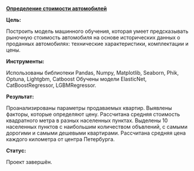 [**Определение стоимости автомобилей**](https://github.com/AnnaTrampa/Portfolio/blob/main/Auto_Prices_ML/Auto_Prices_ML.ipynb)

**Цель:**

Построить модель машинного обучения, которая умеет предсказывать рыночную стоимость автомобиля на основе исторических данных о проданных автомобилях: технические характеристики, комплектации и цены.

**Инструменты:**

Использованы библиотеки Pandas, Numpy, Matplotlib, Seaborn, Phik, Optuna,  Lightgbm, Catboost
Обучены модели ElasticNet, CatBoostRegressor, LGBMRegressor.

**Результат:**

Проанализированы параметры продаваемых квартир. Выявлены факторы, которые определяют цену. Рассчитана средняя стоимость квадратного метра в разных населенных пунктах. Выделены 10 населенных пунктов с наибольшим количеством объвлений, с самыми дорогими и самыми дешевыми квартирами. Рассчитана средняя цена каждого километра от центра Петербурга.

**Статус:**

Проект завершён.
